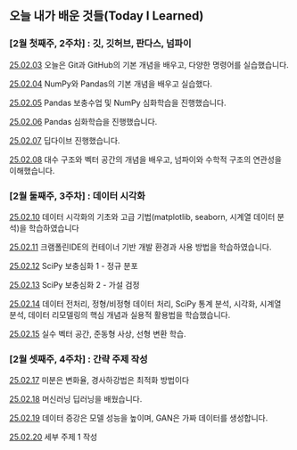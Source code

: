 ## 오늘 내가 배운 것들(Today I Learned)

### [2월 첫째주, 2주차] : 깃, 깃허브, 판다스, 넘파이 

[25.02.03](https://github.com/100-hours-a-week/lillian-til/blob/main/02-Feb/2025-02-03.md) 오늘은 Git과 GitHub의 기본 개념을 배우고, 다양한 명령어를 실습했습니다.

[25.02.04](https://github.com/100-hours-a-week/lillian-til/blob/main/02-Feb/2025-02-04.md) NumPy와 Pandas의 기본 개념을 배우고 실습했다.

[25.02.05](https://github.com/100-hours-a-week/lillian-til/blob/main/02-Feb/2025-02-05.md) Pandas 보충수업 및 NumPy 심화학습을 진행했습니다.

[25.02.06](https://github.com/100-hours-a-week/lillian-til/blob/main/02-Feb/2025-02-06.md) Pandas 심화학습을 진행했습니다.

[25.02.07](https://github.com/100-hours-a-week/lillian-til/blob/main/02-Feb/2025-02-07.md) 딥다이브 진행했습니다. 

[25.02.08](https://github.com/100-hours-a-week/lillian-til/blob/main/02-Feb/2025-02-08.md) 대수 구조와 벡터 공간의 개념을 배우고, 넘파이와 수학적 구조의 연관성을 이해했습니다.

### [2월 둘째주, 3주차] : 데이터 시각화

[25.02.10](https://github.com/100-hours-a-week/lillian-til/blob/main/02-Feb/2025-02-10.md) 데이터 시각화의 기초와 고급 기법(matplotlib, seaborn, 시계열 데이터 분석)을 학습하였습니다

[25.02.11](https://github.com/100-hours-a-week/lillian-til/blob/main/02-Feb/2025-02-11.md) 크램폴린IDE의 컨테이너 기반 개발 환경과 사용 방법을 학습하였습니다.

[25.02.12](https://github.com/100-hours-a-week/lillian-til/blob/main/02-Feb/2025-02-12.md) SciPy 보충심화 1 - 정규 분포

[25.02.13](https://github.com/100-hours-a-week/lillian-til/blob/main/02-Feb/2025-02-13.md) SciPy 보충심화 2 - 가설 검정

[25.02.14](https://github.com/100-hours-a-week/lillian-til/blob/main/02-Feb/2025-02-14.md) 데이터 전처리, 정형/비정형 데이터 처리, SciPy 통계 분석, 시각화, 시계열 분석, 데이터 리모델링의 핵심 개념과 실용적 활용법을 학습했습니다.

[25.02.15](https://github.com/100-hours-a-week/lillian-til/blob/main/02-Feb/2025-02-15.md) 실수 벡터 공간, 준동형 사상, 선형 변환 학습.

### [2월 셋째주, 4주차] : 간략 주제 작성

[25.02.17](https://github.com/100-hours-a-week/lillian-til/blob/main/02-Feb/2025-02-17.md) 미분은 변화율, 경사하강법은 최적화 방법이다

[25.02.18](https://github.com/100-hours-a-week/lillian-til/blob/main/02-Feb/2025-02-18.md) 머신러닝 딥러닝을 배웠습니다. 


[25.02.19](https://github.com/100-hours-a-week/lillian-til/blob/main/02-Feb/2025-02-19.md) 데이터 증강은 모델 성능을 높이며, GAN은 가짜 데이터를 생성합니다.


[25.02.20](https://github.com/100-hours-a-week/lillian-til/blob/main/02-Feb/2025-02-20.md) 세부 주제 1 작성

